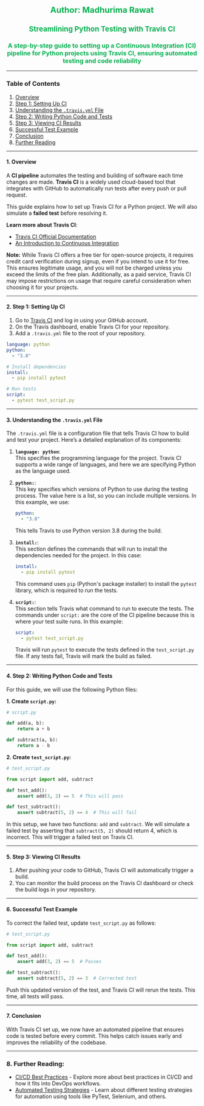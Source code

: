 <div style='text-align:center; color: #00B050'>
<h1 style="font-size: 16pt">Author: Madhurima Rawat</h1>
<h2 style="font-size: 14pt">Streamlining Python Testing with Travis CI</h2>

<h3 style="font-size: 12pt">A step-by-step guide to setting up a Continuous Integration (CI) pipeline for Python projects using Travis CI, ensuring automated testing and code reliability</h3>
</div>

---

### **Table of Contents**

1. [Overview](#1-overview)
2. [Step 1: Setting Up CI](#2-step-1-setting-up-ci)
3. [Understanding the `.travis.yml` File](#3-understanding-the-travis-yml-file)
4. [Step 2: Writing Python Code and Tests](#4-step-2-writing-python-code-and-tests)
5. [Step 3: Viewing CI Results](#5-step-3-viewing-ci-results)
6. [Successful Test Example](#6-successful-test-example)
7. [Conclusion](#7-conclusion)
8. [Further Reading](#8-further-reading)

---

#### **1. Overview**

A **CI pipeline** automates the testing and building of software each time changes are made. **Travis CI** is a widely used cloud-based tool that integrates with GitHub to automatically run tests after every push or pull request.

This guide explains how to set up Travis CI for a Python project. We will also simulate a **failed test** before resolving it.

**Learn more about Travis CI**:

- [Travis CI Official Documentation](https://docs.travis-ci.com/user/tutorial/)
- [An Introduction to Continuous Integration](https://www.thoughtworks.com/continuous-integration)

**Note:** While Travis CI offers a free tier for open-source projects, it requires credit card verification during signup, even if you intend to use it for free. This ensures legitimate usage, and you will not be charged unless you exceed the limits of the free plan. Additionally, as a paid service, Travis CI may impose restrictions on usage that require careful consideration when choosing it for your projects.

---

#### **2. Step 1: Setting Up CI**

1. Go to [Travis CI](https://travis-ci.com) and log in using your GitHub account.
2. On the Travis dashboard, enable Travis CI for your repository.
3. Add a `.travis.yml` file to the root of your repository.

```yaml
language: python
python:
  - "3.8"

# Install dependencies
install:
  - pip install pytest

# Run tests
script:
  - pytest test_script.py
```

---

#### **3. Understanding the `.travis.yml` File**

The `.travis.yml` file is a configuration file that tells Travis CI how to build and test your project. Here’s a detailed explanation of its components:

1. **`language: python`**:  
   This specifies the programming language for the project. Travis CI supports a wide range of languages, and here we are specifying Python as the language used.

2. **`python:`**:  
   This key specifies which versions of Python to use during the testing process. The value here is a list, so you can include multiple versions. In this example, we use:

   ```yaml
   python:
     - "3.8"
   ```

   This tells Travis to use Python version 3.8 during the build.

3. **`install:`**:  
   This section defines the commands that will run to install the dependencies needed for the project. In this case:

   ```yaml
   install:
     - pip install pytest
   ```

   This command uses `pip` (Python's package installer) to install the `pytest` library, which is required to run the tests.

4. **`script:`**:  
   This section tells Travis what command to run to execute the tests. The commands under `script:` are the core of the CI pipeline because this is where your test suite runs. In this example:
   ```yaml
   script:
     - pytest test_script.py
   ```
   Travis will run `pytest` to execute the tests defined in the `test_script.py` file. If any tests fail, Travis will mark the build as failed.

---

#### **4. Step 2: Writing Python Code and Tests**

For this guide, we will use the following Python files:

**1. Create `script.py`:**

```python
# script.py

def add(a, b):
    return a + b

def subtract(a, b):
    return a - b
```

**2. Create `test_script.py`:**

```python
# test_script.py

from script import add, subtract

def test_add():
    assert add(3, 2) == 5  # This will pass

def test_subtract():
    assert subtract(5, 2) == 4  # This will fail
```

In this setup, we have two functions: `add` and `subtract`. We will simulate a failed test by asserting that `subtract(5, 2)` should return 4, which is incorrect. This will trigger a failed test on Travis CI.

---

#### **5. Step 3: Viewing CI Results**

1. After pushing your code to GitHub, Travis CI will automatically trigger a build.
2. You can monitor the build process on the Travis CI dashboard or check the build logs in your repository.

---

#### **6. Successful Test Example**

To correct the failed test, update `test_script.py` as follows:

```python
# test_script.py

from script import add, subtract

def test_add():
    assert add(3, 2) == 5  # Passes

def test_subtract():
    assert subtract(5, 2) == 3  # Corrected test
```

Push this updated version of the test, and Travis CI will rerun the tests. This time, all tests will pass.

---

#### **7. Conclusion**

With Travis CI set up, we now have an automated pipeline that ensures code is tested before every commit. This helps catch issues early and improves the reliability of the codebase.

---

### **8. Further Reading:**

- [CI/CD Best Practices](https://www.redhat.com/en/topics/devops/what-is-ci-cd) - Explore more about best practices in CI/CD and how it fits into DevOps workflows.
- [Automated Testing Strategies](https://www.atlassian.com/continuous-delivery/software-testing/automated-testing) - Learn about different testing strategies for automation using tools like PyTest, Selenium, and others.

